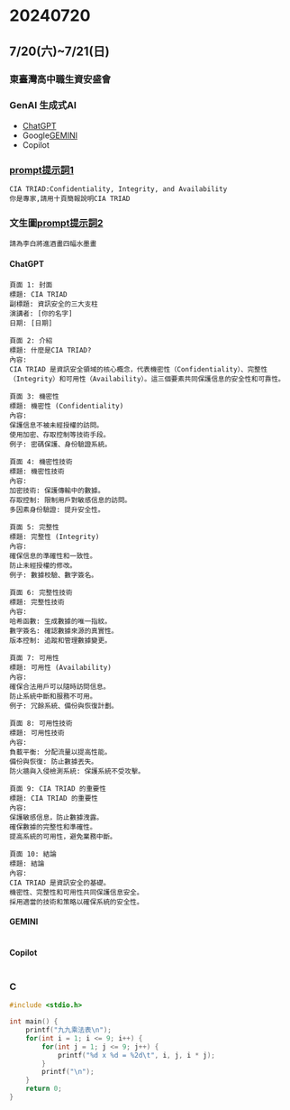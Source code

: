 # 20240720

## 7/20(六)~7/21(日)
### 東臺灣高中職生資安盛會


### GenAI 生成式AI 
- [ChatGPT](https://chatgpt.com/)
- Google[GEMINI](https://gemini.google.com/app?hl=zh-TW)
- Copilot 

### [prompt提示詞1](prompt1.md)
```
CIA TRIAD:Confidentiality, Integrity, and Availability
你是專家,請用十頁簡報說明CIA TRIAD
```
### 文生圖[prompt提示詞2](prompt2.md)
```
請為李白將進酒畫四幅水墨畫
```
#### ChatGPT
```
頁面 1: 封面
標題: CIA TRIAD
副標題: 資訊安全的三大支柱
演講者: [你的名字]
日期: [日期]

頁面 2: 介紹
標題: 什麼是CIA TRIAD?
內容:
CIA TRIAD 是資訊安全領域的核心概念，代表機密性（Confidentiality）、完整性（Integrity）和可用性（Availability）。這三個要素共同保護信息的安全性和可靠性。

頁面 3: 機密性
標題: 機密性 (Confidentiality)
內容:
保護信息不被未經授權的訪問。
使用加密、存取控制等技術手段。
例子: 密碼保護、身份驗證系統。

頁面 4: 機密性技術
標題: 機密性技術
內容:
加密技術: 保護傳輸中的數據。
存取控制: 限制用戶對敏感信息的訪問。
多因素身份驗證: 提升安全性。

頁面 5: 完整性
標題: 完整性 (Integrity)
內容:
確保信息的準確性和一致性。
防止未經授權的修改。
例子: 數據校驗、數字簽名。

頁面 6: 完整性技術
標題: 完整性技術
內容:
哈希函數: 生成數據的唯一指紋。
數字簽名: 確認數據來源的真實性。
版本控制: 追蹤和管理數據變更。

頁面 7: 可用性
標題: 可用性 (Availability)
內容:
確保合法用戶可以隨時訪問信息。
防止系統中斷和服務不可用。
例子: 冗餘系統、備份與恢復計劃。

頁面 8: 可用性技術
標題: 可用性技術
內容:
負載平衡: 分配流量以提高性能。
備份與恢復: 防止數據丟失。
防火牆與入侵檢測系統: 保護系統不受攻擊。

頁面 9: CIA TRIAD 的重要性
標題: CIA TRIAD 的重要性
內容:
保護敏感信息，防止數據洩露。
確保數據的完整性和準確性。
提高系統的可用性，避免業務中斷。

頁面 10: 結論
標題: 結論
內容:
CIA TRIAD 是資訊安全的基礎。
機密性、完整性和可用性共同保護信息安全。
採用適當的技術和策略以確保系統的安全性。

```
#### GEMINI
```

```
#### Copilot 
```

```
### C
```C
#include <stdio.h>

int main() {
    printf("九九乘法表\n");
    for(int i = 1; i <= 9; i++) {
        for(int j = 1; j <= 9; j++) {
            printf("%d x %d = %2d\t", i, j, i * j);
        }
        printf("\n");
    }
    return 0;
}

```

